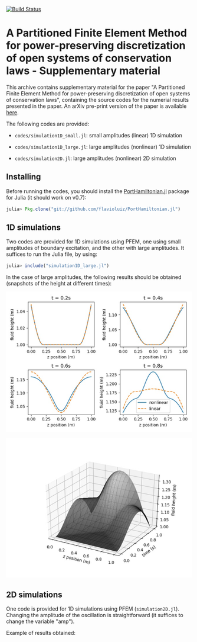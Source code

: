 [![Build Status](https://travis-ci.org/flavioluiz/PFEM-article-supplementary-material.svg?branch=master)](https://travis-ci.org/flavioluiz/PFEM-article-supplementary-material)

# A Partitioned Finite Element Method for power-preserving discretization of open systems of conservation laws - Supplementary material
This archive contains supplementary material for the paper "A Partitioned Finite Element Method for power-preserving discretization of open systems of conservation laws", containing the source codes for the numerial results presented in the paper. An arXiv pre-print version of the paper is available [here](https://arxiv.org/abs/1906.05965).

The following codes are provided:

* `codes/simulation1D_small.jl`: small amplitudes (linear) 1D simulation

* `codes/simulation1D_large.jl`: large amplitudes (nonlinear) 1D simulation

* `codes/simulation2D.jl`: large amplitudes (nonlinear) 2D simulation

## Installing
Before running the codes, you should install the [PortHamiltonian.jl](https://github.com/flavioluiz/PortHamiltonian.jl) package for Julia (it should work on v0.7):

```julia
julia> Pkg.clone("git://github.com/flavioluiz/PortHamiltonian.jl")
```

## 1D simulations

Two codes are provided for 1D simulations using PFEM, one using small amplitudes of boundary excitation, and the other with large amplitudes. It suffices to run the Julia file, by using:
```julia
julia> include("simulation1D_large.jl")
```
In the case of large amplitudes, the following results should be obtained (snapshots of the height at different times):

![Nonlinear simulations snapshots](./codes/simulations_snapshot_large.jpg)

![Nonlinear simulations time](./codes/fluid1DsimulationLarge.jpg)


## 2D simulations
One code is provided for 1D simulations using PFEM (`simulation2D.jl`). Changing the amplitude of the oscillation is straightforward (it suffices to change the variable "amp").

Example of results obtained:

